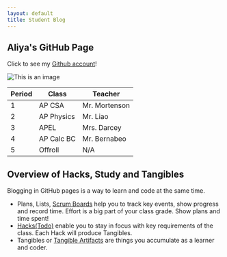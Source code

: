 ```yaml
---
layout: default
title: Student Blog
---
```


## Aliya's GitHub Page

Click to see my [Github account](https://github.com/aliyatang)!

![This is an image](https://media.discordapp.net/attachments/891206559055638579/1143067259531694090/Screen_Shot_2023-08-17_at_9.30.09_AM.png?width=2000&height=754)

| Period   | Class    | Teacher  |
| -------- | -------- | -------- |
| 1   | AP CSA      | Mr. Mortenson  |
| 2   | AP Physics  | Mr. Liao       |
| 3   | APEL        | Mrs. Darcey    |
| 4   | AP Calc BC  | Mr. Bernabeo   |
| 5   | Offroll     | N/A            |


## Overview of Hacks, Study and Tangibles
Blogging in GitHub pages is a way to learn and code at the same time. 

- Plans, Lists, [Scrum Boards](https://clickup.com/blog/scrum-board/) help you to track key events, show progress and record time.  Effort is a big part of your class grade.  Show plans and time spent!
- [Hacks(Todo)](https://levelup.gitconnected.com/six-ultimate-daily-hacks-for-every-programmer-60f5f10feae) enable you to stay in focus with key requirements of the class.  Each Hack will produce Tangibles.
- Tangibles or [Tangible Artifacts](https://en.wikipedia.org/wiki/Artifact_(software_development)) are things you accumulate as a learner and coder. 
